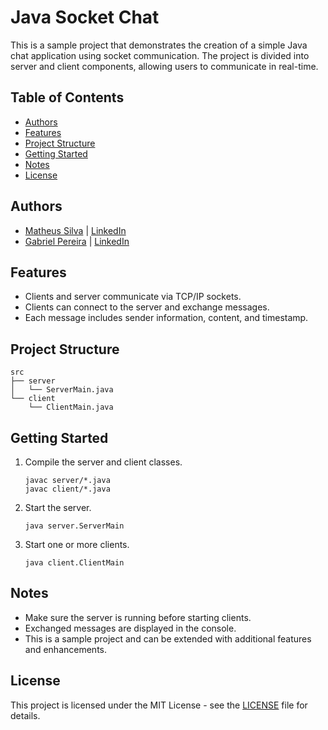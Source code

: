 # Java Socket Chat

This is a sample project that demonstrates the creation of a simple Java chat application using socket communication. The project is divided into server and client components, allowing users to communicate in real-time.

## Table of Contents

- [Authors](#authors)
- [Features](#features)
- [Project Structure](#project-structure)
- [Getting Started](#getting-started)
- [Notes](#notes)
- [License](#license)

## Authors

- [Matheus Silva](https://github.com/matheuxito) | [LinkedIn](https://www.linkedin.com/in/matheuxito/)
- [Gabriel Pereira](https://github.com/garpereira) | [LinkedIn](https://www.linkedin.com/in/garpereira/)

## Features

- Clients and server communicate via TCP/IP sockets.
- Clients can connect to the server and exchange messages.
- Each message includes sender information, content, and timestamp.

## Project Structure

```
src
├── server
│   └── ServerMain.java
└── client
    └── ClientMain.java

```

## Getting Started

1. Compile the server and client classes.
   ```shell
   javac server/*.java
   javac client/*.java
   ```

2. Start the server.
   ```shell
   java server.ServerMain
   ```

3. Start one or more clients.
   ```shell
   java client.ClientMain
   ```

## Notes

- Make sure the server is running before starting clients.
- Exchanged messages are displayed in the console.
- This is a sample project and can be extended with additional features and enhancements.

## License

This project is licensed under the MIT License - see the [LICENSE](LICENSE) file for details.
